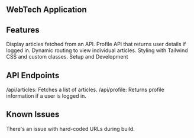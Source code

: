 ## WebTech Application


## Features
Display articles fetched from an API.
Profile API that returns user details if logged in.
Dynamic routing to view individual articles.
Styling with Tailwind CSS and custom classes.
Setup and Development


## API Endpoints
/api/articles: Fetches a list of articles.
/api/profile: Returns profile information if a user is logged in.


## Known Issues
There's an issue with hard-coded URLs during build.
